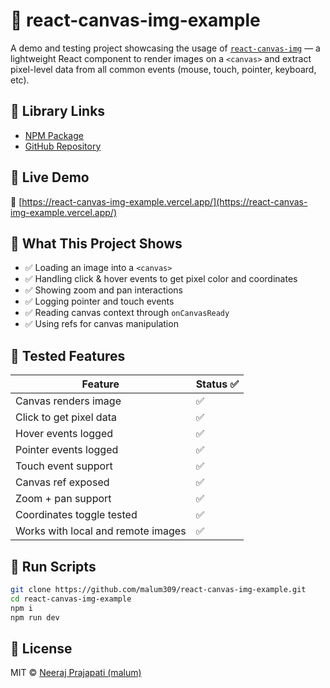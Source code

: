 # 🧪 react-canvas-img-example

A demo and testing project showcasing the usage of [`react-canvas-img`](https://www.npmjs.com/package/react-canvas-img) — a lightweight React component to render images on a `<canvas>` and extract pixel-level data from all common events (mouse, touch, pointer, keyboard, etc).



## 🔗 Library Links

* [NPM Package](https://www.npmjs.com/package/react-canvas-img)
* [GitHub Repository](https://github.com/neerajrp1999/react-canvas-img)


## 🚀 Live Demo

🔗 [https://react-canvas-img-example.vercel.app/](https://react-canvas-img-example.vercel.app/)


## 📸 What This Project Shows

* ✅ Loading an image into a `<canvas>`
* ✅ Handling click & hover events to get pixel color and coordinates
* ✅ Showing zoom and pan interactions
* ✅ Logging pointer and touch events
* ✅ Reading canvas context through `onCanvasReady`
* ✅ Using refs for canvas manipulation

## 🧪 Tested Features

| Feature                            | Status ✅ |
| ---------------------------------- | -------- |
| Canvas renders image               | ✅        |
| Click to get pixel data            | ✅        |
| Hover events logged                | ✅        |
| Pointer events logged              | ✅        |
| Touch event support                | ✅        |
| Canvas ref exposed                 | ✅        |
| Zoom + pan support                 | ✅        |
| Coordinates toggle tested          | ✅        |
| Works with local and remote images | ✅        |


## 🔧 Run Scripts

```bash
git clone https://github.com/malum309/react-canvas-img-example.git
cd react-canvas-img-example
npm i
npm run dev
```

## 📄 License

MIT © [Neeraj Prajapati (malum)](https://github.com/neerajrp1999)

